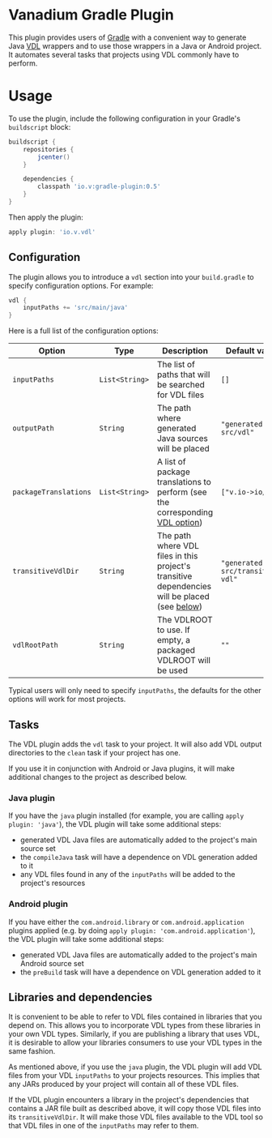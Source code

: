 Vanadium Gradle Plugin
======================

This plugin provides users of [Gradle](https://gradle.org/) with a convenient
way to generate Java
[VDL](https://github.com/vanadium/docs/blob/master/designdocs/vdl-spec.md)
wrappers and to use those wrappers in a Java or Android project. It automates
several tasks that projects using VDL commonly have to perform.

# Usage

To use the plugin, include the following configuration in your Gradle's
`buildscript` block:

```groovy
buildscript {
    repositories {
        jcenter()
    }

    dependencies {
        classpath 'io.v:gradle-plugin:0.5'
    }
}
```

Then apply the plugin:

```groovy
apply plugin: 'io.v.vdl'
```

## Configuration

The plugin allows you to introduce a `vdl` section into your `build.gradle` to
specify configuration options. For example:

```groovy
vdl {
    inputPaths += 'src/main/java'
}
```

Here is a full list of the configuration options:

| Option | Type | Description | Default value |
|-----------------------|----------------|-----------------------------------------------------------------------------------|----------------------------------|
| `inputPaths` | `List<String>` | The list of paths that will be searched for VDL files | `[]` |
| `outputPath` | `String` | The path where generated Java sources will be placed | `"generated-src/vdl"` |
| `packageTranslations` | `List<String>` | A list of package translations to perform (see the corresponding [VDL option]) | `["v.io->io/v"]` |
| `transitiveVdlDir` | `String` | The path where VDL files in this project's transitive dependencies will be placed (see [below](#libraries-and-dependencies)) | `"generated-src/transitive-vdl"` |
| `vdlRootPath` | `String` | The VDLROOT to use. If empty, a packaged VDLROOT will be used | `""` |

Typical users will only need to specify `inputPaths`, the defaults for the
other options will work for most projects.

## Tasks

The VDL plugin adds the `vdl` task to your project. It will also add VDL output
directories to the `clean` task if your project has one.

If you use it in conjunction with Android or Java plugins, it will make
additional changes to the project as described below.

### Java plugin

If you have the `java` plugin installed (for example, you are calling `apply
plugin: 'java'`), the VDL plugin will take some additional steps:

* generated VDL Java files are automatically added to the project's main source set
* the `compileJava` task will have a dependence on VDL generation added to it
* any VDL files found in any of the `inputPaths` will be added to the project's
  resources

### Android plugin

If you have either the `com.android.library` or `com.android.application`
plugins applied (e.g. by doing `apply plugin: 'com.android.application'`), the
VDL plugin will take some additional steps:

* generated VDL Java files are automatically added to the project's main
  Android source set
* the `preBuild` task will have a dependence on VDL generation added to it

## Libraries and dependencies

It is convenient to be able to refer to VDL files contained in libraries that
you depend on. This allows you to incorporate VDL types from these libraries in
your own VDL types. Similarly, if you are publishing a library that uses VDL,
it is desirable to allow your libraries consumers to use your VDL types in the
same fashion.

As mentioned above, if you use the `java` plugin, the VDL plugin will add VDL
files from your VDL `inputPaths` to your projects resources. This implies that
any JARs produced by your project will contain all of these VDL files.

If the VDL plugin encounters a library in the project's dependencies that
contains a JAR file built as described above, it will copy those VDL files into
its `transitiveVdlDir`. It will make those VDL files available to the VDL tool
so that VDL files in one of the `inputPaths` may refer to them.

[VDL option]: https://github.com/vanadium/go.ref/blob/master/cmd/vdl/main.go#L441
